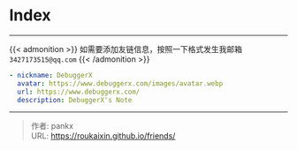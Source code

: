 # Index


<!-- When you set data `friends.yml` in `yourProject/data/` directory, it will be automatically loaded here. -->
<!-- 在你的项目下创建 data 目录，并在创建 friends.yml 文件，到时候友链会自动去加载数据-->

---

{{< admonition >}} 如需要添加友链信息，按照一下格式发生我邮箱 `3427173515@qq.com` {{< /admonition >}}
```yaml
- nickname: DebuggerX
  avatar: https://www.debuggerx.com/images/avatar.webp
  url: https://www.debuggerx.com/
  description: DebuggerX's Note
```


---

> 作者: pankx  
> URL: https://roukaixin.github.io/friends/  

